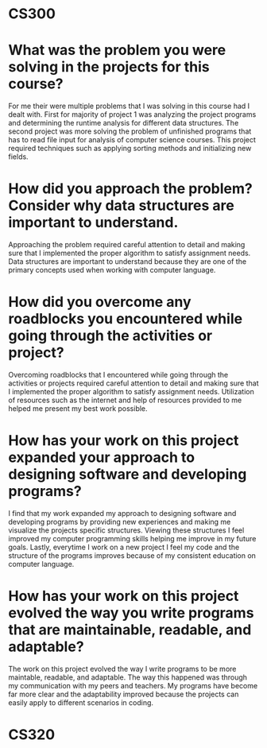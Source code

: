 # CS300
# What was the problem you were solving in the projects for this course?
For me their were multiple problems that I was solving in this course had I dealt with. First for majority of project 1 was analyzing the project programs and determining the runtime analysis for different data structures. The second project was more solving the problem of unfinished programs that has to read file input for analysis of computer science courses. This project required techniques such as applying sorting methods and initializing new fields.

# How did you approach the problem? Consider why data structures are important to understand.
Approaching the problem required careful attention to detail and making sure that I implemented the proper algorithm to satisfy assignment needs. Data structures are important to understand because they are one of the primary concepts used when working with computer language.

# How did you overcome any roadblocks you encountered while going through the activities or project?
Overcoming roadblocks that I encountered while going through the activities or projects required careful attention to detail and making sure that I implemented the proper algorithm to satisfy assignment needs. Utilization of resources such as the internet and help of resources provided to me helped me present my best work possible.

# How has your work on this project expanded your approach to designing software and developing programs?
I find that my work expanded my approach to designing software and developing programs by providing new experiences and making me visualize the projects specific structures. Viewing these structures I feel improved my computer programming skills helping me improve in my future goals. Lastly, everytime I work on a new project I feel my code and the structure of the programs improves because of my consistent education on computer language.

# How has your work on this project evolved the way you write programs that are maintainable, readable, and adaptable?
The work on this project evolved the way I write programs to be more maintable, readable, and adaptable. The way this happened was through my communication with my peers and teachers. My programs have become far more clear and the adaptability improved because the projects can easily apply to different scenarios in coding.

# CS320
